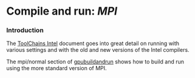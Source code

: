 # Compile and run: *MPI*

### Introduction
The [ToolChains Intel](./intel.md) document goes into great detail on running with various settings and 
with the old and new versions of the Intel compilers.

The mpi/normal section of [gpubuildandrun](../gpubuildandrun.md) shows how to build and run using the more standard version of MPI.